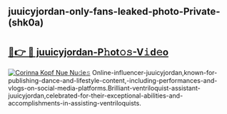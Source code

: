 ## juuicyjordan-only-fans​-leaked-photo​-Private-(shk0a)


# <h2><a href="https://mediaupload.pro?title=juuicyjordan&ref=git">🔗👉 🔴 juuicyjordan-P𝚑ot𝚘𝚜-V𝚒d𝚎o</a></h2>

[![Corinna Kopf Nue Nu𝚍e𝚜](https://i.imgur.com/0qMVB7G.gif)](https://mediaupload.pro?title=juuicyjordan&ref=git)
Online-influencer-juuicyjordan,known-for-publishing-dance-and-lifestyle-content,-including-performances-and-vlogs-on-social-media-platforms.Brilliant-ventriloquist-assistant-juuicyjordan,celebrated-for-their-exceptional-abilities-and-accomplishments-in-assisting-ventriloquists.  